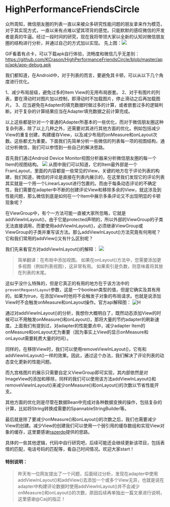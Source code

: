 # HighPerformanceFriendsCircle
众所周知，微信朋友圈的列表一直以来被众多研究性能问题的朋友拿来作为模范，对于其实现方式，一直以来有点难以望其项背的感觉。只能默默的感叹微信的开发者是真的牛逼。经过一段时间的研究，现在我将带领大家以全新的认知对微信朋友圈的结构进行分析，并通过自己的方式加以实现。
先上图：![](https://github.com/KCrason/HighPerformanceFriendsCircle/blob/master/app/apk/20180503_222857.gif)

GIF看着有点卡，可以下载apk自行体验，流畅度和微信几乎无差别：https://github.com/KCrason/HighPerformanceFriendsCircle/blob/master/app/apk/app-debug.apk

我们都知道，在Android中，对于列表的而言，要避免其卡顿，可以从以下几个角度进行优化。

1、减少布局层级，避免过多的Item View的无用布局嵌套。
2、对于有图片的列表，要在滑动时对图片加以控制，即滑动时不加载图片，停止滑动之后再加载图片。
3、应当避免在Adapter的填充数据时做过多的计算，或者嵌套过多的逻辑判断。对于复杂的计算结果应当在Adapter填充数据之前计算完成。

以上这些都是针对一个普通的Adapter所基本的一些优化，而对于微信朋友圈这种复杂列表，除了以上几种之外，还需要对其进行其他方面的优化。例如包括减少View的重复创建，构建缓存View，以及减少布局的onMeasure和onLayout次数。这些都尤为重要。下面我们先简单分析一些微信的列表每一项的视图结构，通过分析微信，我们可以参悟到一些自己的解决思路。

首先我们通过Android Device Monitor视图分析器来分析微信朋友圈的每一个Item的视图结构。
![](https://upload-images.jianshu.io/upload_images/1860505-6800010e2781abc4.png?imageMogr2/auto-orient/strip%7CimageView2/2/w/1240)
从图中我们可以知道，它的Item最外部是一个FramLayout，里面的内容都是一些常见的View，关键的地方在于评论列表的构建，我们知道，微信的评论是直接在列表内展示的，在这里我们发现它的评论列表其实就是一个用一个LinearLayout进行包裹的。而由于每条动态评论的不确定性，我们需要在adapter中不断的创建评论View和移除多余的View，就这涉及到性能问题，那么微信到底是如何在一个Item中展示多条评论又不出现明显的卡顿现象呢？

在ViewGroup中，有个一方法可能一直被大家所忽略，它就是addViewInLayout()，由于它是protected声明的，所以外部的ViewGroup的子类无法直接调用，而要使用addViewInLayout()，必须继承ViewGroup或ViewGroup的子类并重写该方法。那么addViewInLayout()方法究竟有何用呢？它和我们常用的addView()又有什么区别呢？

我们先来看官方对addViewInLayout()的解释：
![](https://upload-images.jianshu.io/upload_images/1860505-5e985d11432b27d3.png?imageMogr2/auto-orient/strip%7CimageView2/2/w/1240)

> 简单翻译：在布局中添加视图。 如果在onLayout()方法中，您需要添加更多视图（例如列表视图），这非常有用。 如果索引是负数，则意味着将其放在列表的末尾。

这似乎没什么特殊的，但是它真正的有用的地方在于该方法中的`preventRequestLayout`参数，这是一个boolean类型的值，但是它确实及其有用的。如果为true，在添加View时他将不会触发子对象的布局请求。也就是说添加View时不会触发onMeasure和onLayout操作。官方api解释图：
![H](https://upload-images.jianshu.io/upload_images/1860505-2a05a13a31873eda.png?imageMogr2/auto-orient/strip%7CimageView2/2/w/1240)


通过对addViewInLayout()的分析，我想你大概明白了，既然动态添加View的时候可以不用触发onMeasure()和onLayout()，那将大量的节约adapter的刷新速度。上面我们有提到过，对adapter的性能要点中，减少adapter Item的onMeasure和onLayout尤为重要（因为事实上View的显示onMeasure和onLayout需要耗费大量的时间）。

同样的，在移除View时，我们可以使用removeViewInLayout()，它有和addViewInLayout()一样的效果。因此，通过这个办法，我们解决了评论列表的动态变化更新的性能问题。

而九宫格图片的展示只需要自定义ViewGroup即可实现，其内部依然是对ImageView的添加和移除，同样的我们可以使用该方法addViewInLayout()和removeViewInLayout()来减少onMeasure()和onLayout()的次数以节省性能开支。

其他方面的优化则是尽管在数据Bean中完成对各种数据变换的操作，包括复杂的计算，比如将String转换成需要的SpannableStringBuilder等。

最后就是除了要减少onMeasure()和onLayout()的次数之后，我们也需要减少View的创建。减少View的创建我们可以使用一个弱引用的缓存数组和实现View对象的缓存，这里要感谢[razerdp](https://github.com/razerdp)提供的思路。

具体的一些其他逻辑，代码中自行研究吧，后续可能还会继续更新该项目，包括表情的匹配，电话号码的匹配等，看自己时间情况。欢迎大家start！

#### 特别说明：

> 昨天有一位网友提出了一个问题，后面经过分析，发现在adapter中使用addViewInLayout()和addView()去添加一个或多个View无异，也就是说在adapter中构建评论数据时使用addViewInLayout()并不会减少onMeasure()和onLayout()的次数，原因后续再单独出一篇文章进行说明，这里感谢@Caij的指正！
